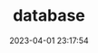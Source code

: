 ---
pageComponent:
  name: Catalogue
  data:
    key: 07.db
title: database
date: 2023-04-01 23:17:54
permalink: /database/
sidebar: true
article: false
comment: false
editLink: false
---